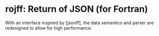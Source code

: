 # rojff: Return of JSON (for Fortran)

With an interface inspired by [jsonff],
the data semantics and parser are redesigned to allow for high performance.

